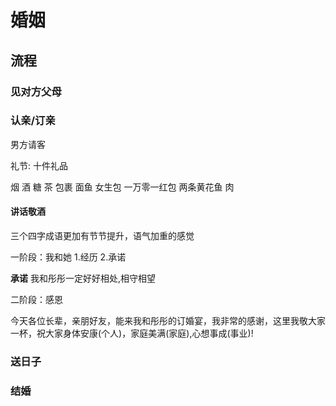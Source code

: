 # 婚姻

## 流程

### 见对方父母

### 认亲/订亲

男方请客

礼节: 十件礼品 

烟 酒 糖 茶 包裹 面鱼 女生包 一万零一红包 两条黄花鱼 肉

#### 讲话敬酒

三个四字成语更加有节节提升，语气加重的感觉

一阶段：我和她 1.经历 2.承诺

**承诺**
我和彤彤一定好好相处,相守相望

二阶段：感恩 

今天各位长辈，亲朋好友，能来我和彤彤的订婚宴，我非常的感谢，这里我敬大家一杯，祝大家身体安康(个人)，家庭美满(家庭),心想事成(事业)!

### 送日子

### 结婚